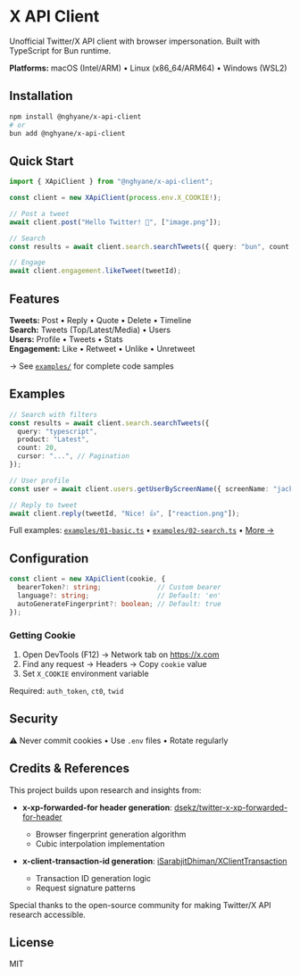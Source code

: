 # X API Client

Unofficial Twitter/X API client with browser impersonation. Built with TypeScript for Bun runtime.

**Platforms:** macOS (Intel/ARM) • Linux (x86_64/ARM64) • Windows (WSL2)

## Installation

```bash
npm install @nghyane/x-api-client
# or
bun add @nghyane/x-api-client
```

## Quick Start

```typescript
import { XApiClient } from "@nghyane/x-api-client";

const client = new XApiClient(process.env.X_COOKIE!);

// Post a tweet
await client.post("Hello Twitter! 🚀", ["image.png"]);

// Search
const results = await client.search.searchTweets({ query: "bun", count: 20 });

// Engage
await client.engagement.likeTweet(tweetId);
```

## Features

**Tweets:** Post • Reply • Quote • Delete • Timeline  
**Search:** Tweets (Top/Latest/Media) • Users  
**Users:** Profile • Tweets • Stats  
**Engagement:** Like • Retweet • Unlike • Unretweet

→ See [`examples/`](./examples/) for complete code samples

## Examples

```typescript
// Search with filters
const results = await client.search.searchTweets({
  query: "typescript",
  product: "Latest",
  count: 20,
  cursor: "...", // Pagination
});

// User profile
const user = await client.users.getUserByScreenName({ screenName: "jack" });

// Reply to tweet
await client.reply(tweetId, "Nice! 👍", ["reaction.png"]);
```

Full examples: [`examples/01-basic.ts`](./examples/01-basic.ts) • [`examples/02-search.ts`](./examples/02-search.ts) • [More →](./examples/)

## Configuration

```typescript
const client = new XApiClient(cookie, {
  bearerToken?: string;              // Custom bearer
  language?: string;                 // Default: 'en'
  autoGenerateFingerprint?: boolean; // Default: true
});
```

### Getting Cookie

1. Open DevTools (F12) → Network tab on https://x.com
2. Find any request → Headers → Copy `cookie` value
3. Set `X_COOKIE` environment variable

Required: `auth_token`, `ct0`, `twid`

## Security

⚠️ Never commit cookies • Use `.env` files • Rotate regularly

## Credits & References

This project builds upon research and insights from:

- **x-xp-forwarded-for header generation**: [dsekz/twitter-x-xp-forwarded-for-header](https://github.com/dsekz/twitter-x-xp-forwarded-for-header)
  - Browser fingerprint generation algorithm
  - Cubic interpolation implementation

- **x-client-transaction-id generation**: [iSarabjitDhiman/XClientTransaction](https://github.com/iSarabjitDhiman/XClientTransaction)
  - Transaction ID generation logic
  - Request signature patterns

Special thanks to the open-source community for making Twitter/X API research accessible.

## License

MIT
